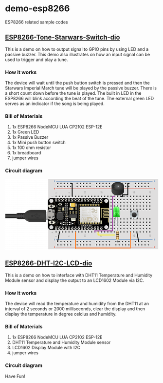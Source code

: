 # demo-esp8266
ESP8266 related sample codes

## [ESP8266-Tone-Starwars-Switch-dio](https://github.com/diobertdioneo/demo-esp8266/tree/master/ESP8266-Tone-Starwars-Switch-dio)
  This is a demo on how to output signal to GPIO pins by using LED and a passive buzzer. This demo also illustrates on how an input signal can be used to trigger and play a tune.
### How it works
  The device will wait until the push button switch is pressed and then the Starwars Imperial March tune will be played by the passive buzzer. There is a short count down before the tune is played. The built in LED in the ESP8266 will blink according the beat of the tune. The external green LED serves as an indicator if the song is being played.
### Bill of Materials
1. 1x ESP8266 NodeMCU LUA CP2102 ESP-12E
2. 1x Green LED
3. 1x Passive Buzzer
4. 1x Mini push button switch
5. 1x 100 ohm resistor
6. 1x breadboard
7. jumper wires
### Circuit diagram
![alt text](https://github.com/diobertdioneo/demo-esp8266/blob/master/common/images/ESP8266-Tone-Starwars-Switch-dio-design.png "Starwars Imperial March - Switch Triggered")

## [ESP8266-DHT-I2C-LCD-dio](https://github.com/diobertdioneo/demo-esp8266/tree/master/ESP8266-DHT-I2C-LCD-dio)
  This is a demo on how to interface with DHT11 Temperature and Humidity Module sensor and display the output to an LCD1602 Module via I2C.
### How it works
  The device will read the temperature and humidity from the DHT11 at an interval of 2 seconds or 2000 milliseconds, clear the display and then display the temperature in degree celcius and humidity.
### Bill of Materials
1. 1x ESP8266 NodeMCU LUA CP2102 ESP-12E
2. DHT11 Temperature and Humidity Module sensor
3. LCD1602 Display Module with I2C
4. jumper wires
### Circuit diagram
Have Fun!
